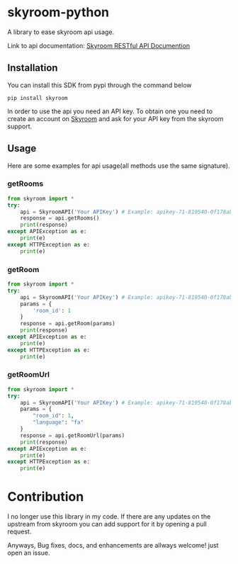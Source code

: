 # skyroom-python

A library to ease skyroom api usage.

Link to api documentation: [Skyroom RESTful API Documention](https://data.skyroom.online/help/webservice.html) 


## Installation
You can install this SDK from pypi through the command below

```
pip install skyroom
```

In order to use the api you need an API key. To obtain one you need to create an account on [Skyroom](https://www.skyroom.online/signup) and ask for your API key from the skyroom support.

## Usage

Here are some examples for api usage(all methods use the same signature).

### getRooms
```python
from skyroom import *
try:
    api = SkyroomAPI('Your APIKey') # Example: apikey-71-819540-0f178abb0c712c4cfd5ae13e4c54687a
    response = api.getRooms()
    print(response)
except APIException as e: 
    print(e)
except HTTPException as e: 
    print(e)
```
### getRoom
```python
from skyroom import *
try:
    api = SkyroomAPI('Your APIKey') # Example: apikey-71-819540-0f178abb0c712c4cfd5ae13e4c54687a
    params = {
        'room_id': 1
    }
    response = api.getRoom(params)
    print(response)
except APIException as e: 
    print(e)
except HTTPException as e: 
    print(e)
```
### getRoomUrl
```python
from skyroom import *
try:
    api = SkyroomAPI('Your APIKey') # Example: apikey-71-819540-0f178abb0c712c4cfd5ae13e4c54687a
    params = {
        "room_id": 1,
        "language": "fa"
    }
    response = api.getRoomUrl(params)
    print(response)
except APIException as e: 
    print(e)
except HTTPException as e: 
    print(e)
```

# Contribution
I no longer use this library in my code. If there are any updates on the upstream from skyroom you can add support for it by opening a pull request.

Anyways, Bug fixes, docs, and enhancements are allways welcome! just open an issue.



